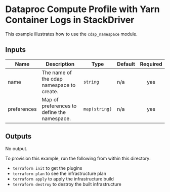 # Dataproc Compute Profile with Yarn Container Logs in StackDriver

This example illustrates how to use the `cdap_namespace` module.

<!-- BEGINNING OF PRE-COMMIT-TERRAFORM DOCS HOOK -->
## Inputs

| Name | Description | Type | Default | Required |
|------|-------------|------|---------|:--------:|
| name | The name of the cdap namespace to create. | `string` | n/a | yes |
| preferences | Map of preferences to define the namespace. | `map(string)` | n/a | yes |

## Outputs

No output.

<!-- END OF PRE-COMMIT-TERRAFORM DOCS HOOK -->

To provision this example, run the following from within this directory:
- `terraform init` to get the plugins
- `terraform plan` to see the infrastructure plan
- `terraform apply` to apply the infrastructure build
- `terraform destroy` to destroy the built infrastructure
